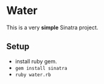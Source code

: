 # Water

This is a very __simple__ Sinatra project.

## Setup
* install ruby gem.
* `gem install sinatra`
* `ruby water.rb`


